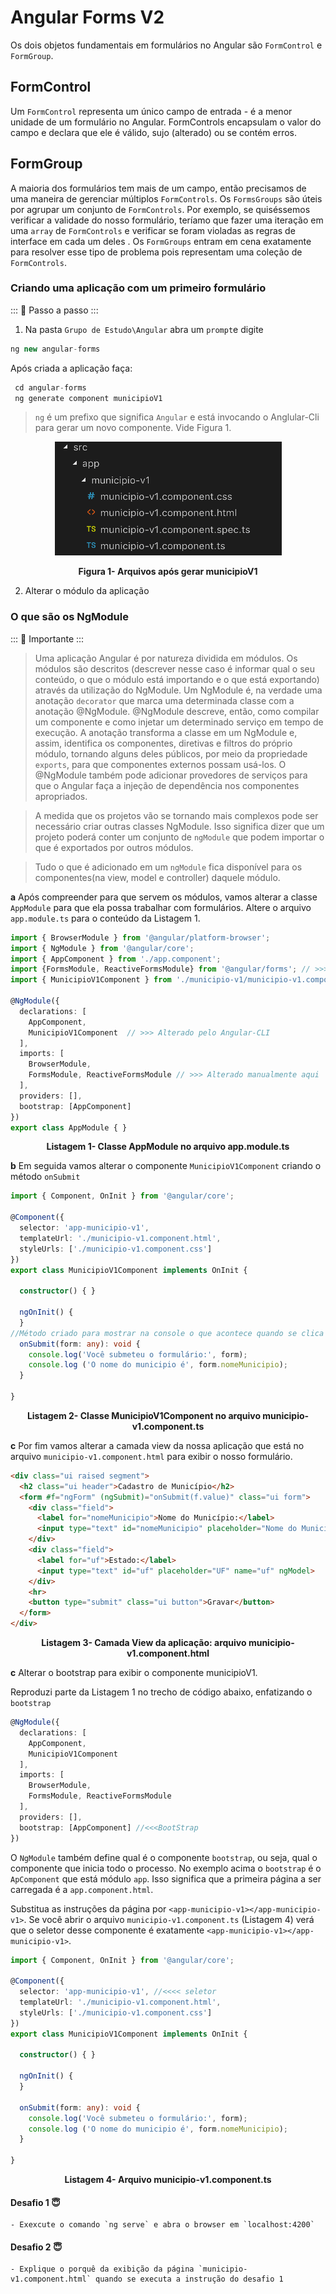 # Angular Forms V2

Os dois objetos fundamentais em formulários no Angular são `FormControl` e `FormGroup`.

## FormControl
Um `FormControl` representa um único campo de entrada - é a menor unidade de um formulário no Angular. FormControls encapsulam o valor do campo e declara que ele é válido, sujo (alterado) ou se contém
erros.


## FormGroup

A maioria dos formulários tem mais de um campo, então precisamos de uma maneira de gerenciar múltiplos `FormControls`. 
Os `FormsGroups` são úteis por agrupar um conjunto de `FormControls`. Por exemplo, se quiséssemos verificar a validade do nosso formulário, teríamo que fazer uma iteração em uma `array` de `FormControls` e verificar se foram violadas as regras de interface em cada um deles . Os `FormGroups` entram em cena exatamente para resolver esse tipo de problema pois representam uma coleção de `FormControls`.

### Criando uma aplicação com um primeiro formulário

::: :walking: Passo a passo :::  

1. Na pasta `Grupo de Estudo\Angular` abra um `prompt`e digite

```java
ng new angular-forms
```
Após criada a aplicação faça:

```java
 cd angular-forms
 ng generate component municipioV1 
```
> `ng` é um prefixo que significa `Angular` e está invocando o Anglular-Cli para gerar um novo componente. Vide Figura 1.

<p align="center">
  <img src="imagens/ComponentesGeradosV1.png" alt="Arquivos após gerar municipioV1">
</p>
<p align="center">
   <strong>Figura 1- Arquivos após gerar municipioV1</strong> 
</p>

2. Alterar o módulo da aplicação

### O que são os NgModule

::: :pushpin: Importante :::

> Uma aplicação Angular é por natureza dividida em módulos. Os módulos são descritos (descrever nesse caso é informar qual o seu conteúdo, o que o módulo está importando e o que está exportando) através da utilização do NgModule. 
Um NgModule é, na verdade uma anotação `decorator` que marca uma determinada classe com a anotação @NgModule. @NgModule  descreve, então, como compilar um componente e como injetar um determinado serviço em tempo de execução. A anotação transforma a classe em um NgModule e, assim, identifica os componentes, diretivas e filtros do próprio módulo, tornando alguns deles públicos, por meio da propriedade `exports`, para que componentes externos possam usá-los. O @NgModule também pode adicionar provedores de serviços para que o Angular faça a injeção de dependência nos componentes apropriados.


> A medida que os projetos vão se tornando mais complexos pode ser necessário criar outras classes NgModule. Isso significa dizer que um projeto poderá conter um conjunto  de `ngModule` que podem importar o que é exportados por outros módulos.

> Tudo o que é adicionado em um `ngModule` fica disponível para os componentes(na view, model e controller) daquele módulo.

**a** Após compreender para que servem os módulos, vamos alterar a classe `AppModule` para que ela possa trabalhar com formulários. Altere o arquivo `app.module.ts` para o conteúdo da Listagem 1.


```typescript
import { BrowserModule } from '@angular/platform-browser';
import { NgModule } from '@angular/core';
import { AppComponent } from './app.component';
import {FormsModule, ReactiveFormsModule} from '@angular/forms'; // >>> Aterado manualmente aqui
import { MunicipioV1Component } from './municipio-v1/municipio-v1.component';

@NgModule({
  declarations: [
    AppComponent,
    MunicipioV1Component  // >>> Alterado pelo Angular-CLI
  ],
  imports: [
    BrowserModule,
    FormsModule, ReactiveFormsModule // >>> Alterado manualmente aqui
  ],
  providers: [],
  bootstrap: [AppComponent]
})
export class AppModule { }
```
 
<p align="center">
   <strong>Listagem 1- Classe AppModule no arquivo app.module.ts</strong> 
</p>

**b** Em seguida vamos alterar o componente  `MunicipioV1Component` criando o método `onSubmit` 

```typescript
import { Component, OnInit } from '@angular/core';

@Component({
  selector: 'app-municipio-v1',
  templateUrl: './municipio-v1.component.html',
  styleUrls: ['./municipio-v1.component.css']
})
export class MunicipioV1Component implements OnInit {

  constructor() { }

  ngOnInit() {
  }
//Método criado para mostrar na console o que acontece quando se clica em um botão.
  onSubmit(form: any): void {
    console.log('Você submeteu o formulário:', form);
    console.log ('O nome do municipio é', form.nomeMunicipio);
  }

}

```
<p align="center">
   <strong>Listagem 2- Classe MunicipioV1Component no arquivo municipio-v1.component.ts</strong> 
</p>

**c** Por fim vamos alterar a camada view da nossa aplicação que está no arquivo `municipio-v1.component.html` para exibir o nosso formulário. 

```html
<div class="ui raised segment">
  <h2 class="ui header">Cadastro de Município</h2>
  <form #f="ngForm" (ngSubmit)="onSubmit(f.value)" class="ui form">
    <div class="field">
      <label for="nomeMunicipio">Nome do Município:</label>
      <input type="text" id="nomeMunicipio" placeholder="Nome do Municipio" name="nomeMunicipio" ngModel>
    </div>
    <div class="field">
      <label for="uf">Estado:</label>
      <input type="text" id="uf" placeholder="UF" name="uf" ngModel>
    </div>
    <hr>
    <button type="submit" class="ui button">Gravar</button>
  </form>
</div>

```

<p align="center">
   <strong>Listagem 3- Camada View da aplicação: arquivo municipio-v1.component.html</strong> 
</p>

**c** Alterar o bootstrap para exibir o componente municipioV1.

Reproduzi parte da Listagem 1 no trecho de código abaixo, enfatizando o `bootstrap`

```typescript
@NgModule({
  declarations: [
    AppComponent,
    MunicipioV1Component  
  ],
  imports: [
    BrowserModule,
    FormsModule, ReactiveFormsModule 
  ],
  providers: [],
  bootstrap: [AppComponent] //<<<BootStrap
})
```

O `NgModule` também define qual é o componente `bootstrap`, ou seja, qual o componente que inicia todo o processo. No exemplo acima o `bootstrap` é o `ApComponent` que está módulo `app`. Isso significa que a primeira página a ser carregada é a `app.component.html`.

Substitua as instruções da página por `<app-municipio-v1></app-municipio-v1>`. Se você abrir o arquivo `municipio-v1.component.ts` (Listagem 4) verá que o seletor   desse componente é exatamente `<app-municipio-v1></app-municipio-v1>`.

```typescript
import { Component, OnInit } from '@angular/core';

@Component({
  selector: 'app-municipio-v1', //<<<< seletor 
  templateUrl: './municipio-v1.component.html',
  styleUrls: ['./municipio-v1.component.css']
})
export class MunicipioV1Component implements OnInit {

  constructor() { }

  ngOnInit() {
  }

  onSubmit(form: any): void {
    console.log('Você submeteu o formulário:', form);
    console.log ('O nome do municipio é', form.nomeMunicipio);
  }

}

```
<p align="center">
   <strong>Listagem 4- Arquivo municipio-v1.component.ts</strong> 
</p>

#### Desafio 1 :innocent:
 
```
- Exexcute o comando `ng serve` e abra o browser em `localhost:4200`
```
#### Desafio 2 :innocent:
 
```
- Explique o porquê da exibição da página `municipio-v1.component.html` quando se executa a instrução do desafio 1
```